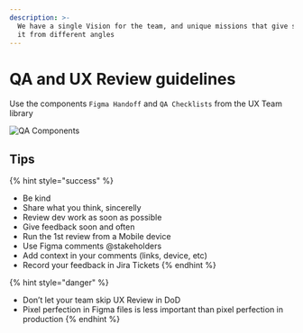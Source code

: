 ```yaml
---
description: >-
  We have a single Vision for the team, and unique missions that give support to
  it from different angles
---
```


# QA and UX Review guidelines

Use the components `Figma Handoff` and `QA Checklists` from the UX Team library

<img src="https://raw.githubusercontent.com/turolopezsanabria/design-systems-playbook/master/ASSETS/QA-components.png" alt="QA Components">

## Tips

{% hint style="success" %}
* Be kind
* Share what you think, sincerelly
* Review dev work as soon as possible
* Give feedback soon and often
* Run the 1st review from a Mobile device
* Use Figma comments @stakeholders
* Add context in your comments (links, device, etc)
* Record your feedback in Jira Tickets
{% endhint %}

{% hint style="danger" %}
* Don’t let your team skip UX Review in DoD
* Pixel perfection in Figma files is less important than pixel perfection in production
{% endhint %}